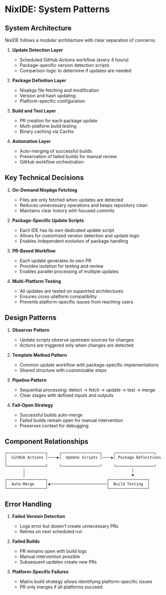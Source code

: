 # NixIDE: System Patterns

## System Architecture

NixIDE follows a modular architecture with clear separation of concerns:

1. **Update Detection Layer**
   - Scheduled GitHub Actions workflow (every 4 hours)
   - Package-specific version detection scripts
   - Comparison logic to determine if updates are needed

2. **Package Definition Layer**
   - Nixpkgs file fetching and modification
   - Version and hash updating
   - Platform-specific configuration

3. **Build and Test Layer**
   - PR creation for each package update
   - Multi-platform build testing
   - Binary caching via Cachix

4. **Automation Layer**
   - Auto-merging of successful builds
   - Preservation of failed builds for manual review
   - GitHub workflow orchestration

## Key Technical Decisions

1. **On-Demand Nixpkgs Fetching**
   - Files are only fetched when updates are detected
   - Reduces unnecessary operations and keeps repository clean
   - Maintains clear history with focused commits

2. **Package-Specific Update Scripts**
   - Each IDE has its own dedicated update script
   - Allows for customized version detection and update logic
   - Enables independent evolution of package handling

3. **PR-Based Workflow**
   - Each update generates its own PR
   - Provides isolation for testing and review
   - Enables parallel processing of multiple updates

4. **Multi-Platform Testing**
   - All updates are tested on supported architectures
   - Ensures cross-platform compatibility
   - Prevents platform-specific issues from reaching users

## Design Patterns

1. **Observer Pattern**
   - Update scripts observe upstream sources for changes
   - Actions are triggered only when changes are detected

2. **Template Method Pattern**
   - Common update workflow with package-specific implementations
   - Shared structure with customizable steps

3. **Pipeline Pattern**
   - Sequential processing: detect → fetch → update → test → merge
   - Clear stages with defined inputs and outputs

4. **Fail-Open Strategy**
   - Successful builds auto-merge
   - Failed builds remain open for manual intervention
   - Preserves context for debugging

## Component Relationships

```
┌─────────────────┐     ┌─────────────────┐     ┌─────────────────┐
│  GitHub Actions │────▶│  Update Scripts │────▶│ Package Definitions │
└─────────────────┘     └─────────────────┘     └─────────────────┘
        │                                               │
        │                                               ▼
┌─────────────────┐                          ┌─────────────────┐
│  Auto-Merge     │◀─────────────────────────│  Build Testing  │
└─────────────────┘                          └─────────────────┘
```

## Error Handling

1. **Failed Version Detection**
   - Logs error but doesn't create unnecessary PRs
   - Retries on next scheduled run

2. **Failed Builds**
   - PR remains open with build logs
   - Manual intervention possible
   - Subsequent updates create new PRs

3. **Platform-Specific Failures**
   - Matrix build strategy allows identifying platform-specific issues
   - PR only merges if all platforms succeed
